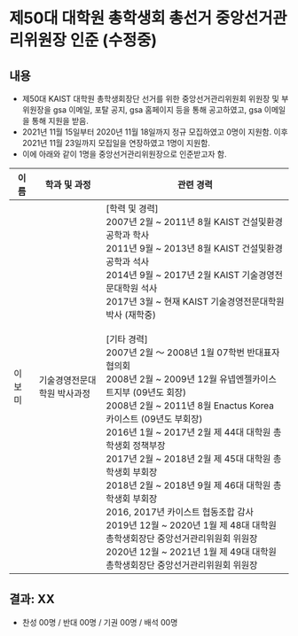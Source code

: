 제50대 대학원 총학생회 총선거 중앙선거관리위원장 인준 (수정중)
===

## 내용

- 제50대 KAIST 대학원 총학생회장단 선거를 위한 중앙선거관리위원회 위원장 및 부위원장을 gsa 이메일, 포탈 공지, gsa 홈페이지 등을 통해 공고하였고, gsa 이메일을 통해 지원을 받음.
- 2021년 11월 15일부터 2020년 11월 18일까지 정규 모집하였고 0명이 지원함. 이후 2021년 11월 23일까지 모집일을 연장하였고 1명이 지원함.
- 이에 아래와 같이 1명을 중앙선거관리위원장으로 인준받고자 함.

| 이름 | 학과 및 과정 | 관련 경력 |
|---|---|---|
| 이보미 | 기술경영전문대학원 박사과정 | [학력 및 경력]<br>2007년 2월 ~ 2011년 8월 KAIST 건설및환경공학과 학사<br>2011년 9월 ~ 2013년 8월 KAIST 건설및환경공학과 석사<br>2014년 9월 ~ 2017년 2월 KAIST 기술경영전문대학원 석사<br>2017년 3월 ~ 현재 KAIST 기술경영전문대학원 박사 (재학중)<br><br>[기타 경력]<br>2007년 2월 ～ 2008년 1월 07학번 반대표자협의회<br>2008년 2월 ~ 2009년 12월 유넵엔젤카이스트지부 (09년도 회장)<br>2008년 2월 ~ 2011년 8월 Enactus Korea 카이스트 (09년도 부회장)<br>2016년 1월 ~ 2017년 2월 제 44대 대학원 총학생회 정책부장<br>2017년 2월 ~ 2018년 2월 제 45대 대학원 총학생회 부회장<br>2018년 2월 ~ 2018년 9월 제 46대 대학원 총학생회 부회장<br>2016, 2017년 카이스트 협동조합 감사<br>2019년 12월 ~ 2020년 1월 제 48대 대학원 총학생회장단 중앙선거관리위원회 위원장<br>2020년 12월 ~ 2021년 1월 제 49대 대학원 총학생회장단 중앙선거관리위원회 위원장  |

## 결과: XX
- 찬성 00명 / 반대 00명 / 기권 00명 / 배석 00명
